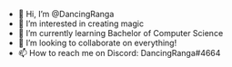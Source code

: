 - 👋 Hi, I’m @DancingRanga
- 👀 I’m interested in creating magic
- 🌱 I’m currently learning Bachelor of Computer Science
- 💞️ I’m looking to collaborate on everything!
- 📫 How to reach me on Discord:  DancingRanga#4664

<!---
DancingRanga/DancingRanga is a ✨ special ✨ repository because its `README.md` (this file) appears on your GitHub profile.
You can click the Preview link to take a look at your changes.
--->
